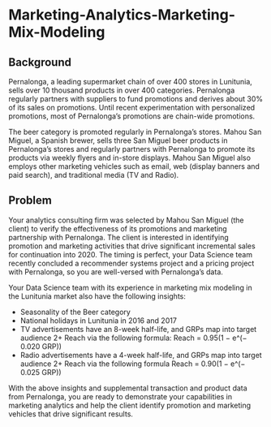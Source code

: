 # Marketing-Analytics-Marketing-Mix-Modeling

## Background
Pernalonga, a leading supermarket chain of over 400 stores in Lunitunia, sells over 10 thousand products in over 400 categories.  Pernalonga regularly partners with suppliers to fund promotions and derives about 30% of its sales on promotions.  Until recent experimentation with personalized promotions, most of Pernalonga’s promotions are chain-wide promotions. 

The beer category is promoted regularly in Pernalonga’s stores.  Mahou San Miguel, a Spanish brewer, sells three San Miguel beer products in Pernalonga’s stores and regularly partners with Pernalonga to promote its products via weekly flyers and in-store displays.  Mahou San Miguel also employs other marketing vehicles such as email, web (display banners and paid search), and traditional media (TV and Radio).

## Problem
Your analytics consulting firm was selected by Mahou San Miguel (the client) to verify the effectiveness of its promotions and marketing partnership with Pernalonga.  The client is interested in identifying promotion and marketing activities that drive significant incremental sales for continuation into 2020.  The timing is perfect, your Data Science team recently concluded a recommender systems project and a pricing project with Pernalonga, so you are well-versed with Pernalonga’s data.  

Your Data Science team with its experience in marketing mix modeling in the Lunitunia market also have the following insights:
- Seasonality of the Beer category
- National holidays in Lunitunia in 2016 and 2017
- TV advertisements have an 8-week half-life, and GRPs map into target audience 2+ Reach via the following formula: 
    Reach = 0.95(1 − e^(− 0.020 GRP))
- Radio advertisements have a 4-week half-life, and GRPs map into target audience 2+ Reach via the following formula
    Reach = 0.90(1 − e^(− 0.025 GRP))

With the above insights and supplemental transaction and product data from Pernalonga, you are ready to demonstrate your capabilities in marketing analytics and help the client identify promotion and marketing vehicles that drive significant results.
